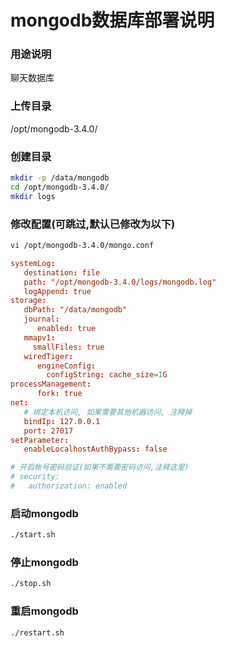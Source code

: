 # mongodb数据库部署说明

### 用途说明
聊天数据库

### 上传目录
/opt/mongodb-3.4.0/

### 创建目录
``` bash
mkdir -p /data/mongodb
cd /opt/mongodb-3.4.0/
mkdir logs
```

### 修改配置(可跳过,默认已修改为以下)
``` bash
vi /opt/mongodb-3.4.0/mongo.conf
```
``` conf
systemLog:
   destination: file
   path: "/opt/mongodb-3.4.0/logs/mongodb.log"
   logAppend: true
storage:
   dbPath: "/data/mongodb"
   journal:
      enabled: true
   mmapv1:
     smallFiles: true
   wiredTiger:
      engineConfig:
        configString: cache_size=1G
processManagement:
      fork: true
net:
   # 绑定本机访问, 如果需要其他机器访问, 注释掉
   bindIp: 127.0.0.1
   port: 27017
setParameter:
   enableLocalhostAuthBypass: false

# 开启帐号密码验证(如果不需要密码访问,注释这里)
# security:
#   authorization: enabled

```

### 启动mongodb
``` bash
./start.sh
```

### 停止mongodb
``` bash
./stop.sh
```

### 重启mongodb
``` bash
./restart.sh
```
